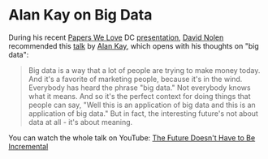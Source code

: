 # Alan Kay on Big Data

During his recent [Papers We Love](https://github.com/papers-we-love/papers-we-love) DC [presentation](http://www.meetup.com/Papers-We-Love-DC/events/212419432/), [David Nolen](https://twitter.com/swannodette) recommended this [talk](https://www.youtube.com/watch?v=gTAghAJcO1o) by [Alan Kay](http://en.wikipedia.org/wiki/Alan_Kay), which opens with his thoughts on "big data":

> Big data is a way that a lot of people are trying to make money today. And it's a favorite of marketing people, because it's in the wind. Everybody has heard the phrase "big data." Not everybody knows what it means. And so it's the perfect context for doing things that people can say, "Well this is an application of big data and this is an application of big data." But in fact, the interesting future's not about data at all - it's about meaning.

You can watch the whole talk on YouTube: [The Future Doesn't Have to Be Incremental](https://www.youtube.com/watch?v=gTAghAJcO1o)

